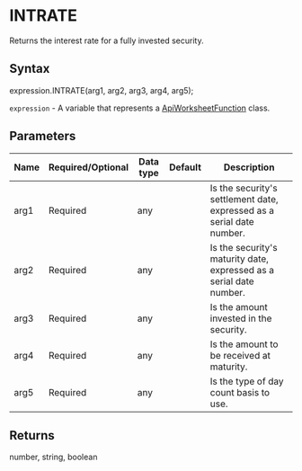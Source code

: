 # INTRATE

Returns the interest rate for a fully invested security.

## Syntax

expression.INTRATE(arg1, arg2, arg3, arg4, arg5);

`expression` - A variable that represents a [ApiWorksheetFunction](../ApiWorksheetFunction.md) class.

## Parameters

| **Name** | **Required/Optional** | **Data type** | **Default** | **Description** |
| ------------- | ------------- | ------------- | ------------- | ------------- |
| arg1 | Required | any |  | Is the security's settlement date, expressed as a serial date number. |
| arg2 | Required | any |  | Is the security's maturity date, expressed as a serial date number. |
| arg3 | Required | any |  | Is the amount invested in the security. |
| arg4 | Required | any |  | Is the amount to be received at maturity. |
| arg5 | Required | any |  | Is the type of day count basis to use. |

## Returns

number, string, boolean